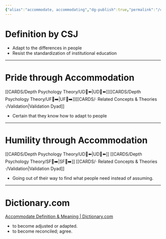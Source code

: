 ```yaml
---
{"alias":"accommodate, accommodating","dg-publish":true,"permalink":"/cards/depth-psychology-theory/accommodation/","dgPassFrontmatter":true,"created":"2022-12-31T17:42:57.181+01:00","updated":"2023-05-04T08:34:52.580+02:00"}
---
```


# Definition by CSJ 
- Adapt to the differences in people 
- Resist the standardization of institutional education 
---
# Pride through Accommodation 
[[CARDS/Depth Psychology Theory/UD👤⬅️\|UD👤⬅️]][[CARDS/Depth Psychology Theory/UF👤➡️\|UF👤➡️]][[CARDS/· Related Concepts & Theories ·/Validation\|Validation Dyad]] 
- Certain that they know how to adapt to people 
---
# Humility through Accommodation 
[[CARDS/Depth Psychology Theory/UD👤⬅️\|UD👤⬅️]] [[CARDS/Depth Psychology Theory/SF🤸➡️\|SF🤸➡️]] [[CARDS/· Related Concepts & Theories ·/Validation\|Validation Dyad]] 
- Going out of their way to find what people need instead of assuming. 
---
# Dictionary.com 
[Accommodate Definition & Meaning | Dictionary.com](https://www.dictionary.com/browse/accommodate)
- to become adjusted or adapted.
- to become reconciled; agree.